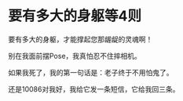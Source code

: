 # 要有多大的身躯等4则

要有多大的身躯，才能撑起您那龌龊的灵魂啊！ 

别在我面前摆Pose，我真怕忍不住摔相机。 

如果我死了，我的第一句话是：老子终于不用怕鬼了。 

还是10086对我好，我给它发一条短信，它给我回三条。